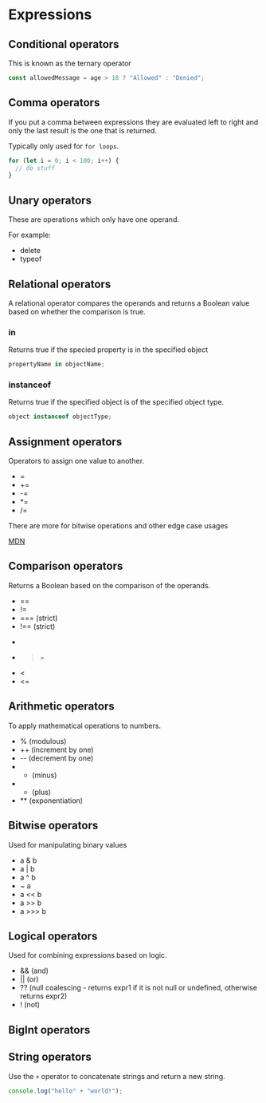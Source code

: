 # Expressions

## Conditional operators

This is known as the ternary operator

```js
const allowedMessage = age > 18 ? "Allowed" : "Denied";
```

## Comma operators

If you put a comma between expressions they are evaluated left to right and only the last result is the one that is returned.

Typically only used for `for loops`.

```js
for (let i = 0; i < 100; i++) {
  // do stuff
}
```

## Unary operators

These are operations which only have one operand.

For example:

- delete
- typeof

## Relational operators

A relational operator compares the operands and returns a Boolean value based on whether the comparison is true.

### in

Returns true if the specied property is in the specified object

```js
propertyName in objectName;
```

### instanceof

Returns true if the specified object is of the specified object type.

```js
object instanceof objectType;
```

## Assignment operators

Operators to assign one value to another.

- =
- +=
- -=
- \*=
- /=

There are more for bitwise operations and other edge case usages

[MDN](https://developer.mozilla.org/en-US/docs/Web/JavaScript/Guide/Expressions_and_operators#assignment_operators)

## Comparison operators

Returns a Boolean based on the comparison of the operands.

- ==
- !=
- === (strict)
- !== (strict)
- >
- > =
- <
- <=

## Arithmetic operators

To apply mathematical operations to numbers.

- % (modulous)
- ++ (increment by one)
- -- (decrement by one)
- - (minus)
- - (plus)
- \*\* (exponentiation)

## Bitwise operators

Used for manipulating binary values

- a & b
- a | b
- a ^ b
- ~ a
- a << b
- a >> b
- a >>> b

## Logical operators

Used for combining expressions based on logic.

- && (and)
- || (or)
- ?? (null coalescing - returns expr1 if it is not null or undefined, otherwise returns expr2)
- ! (not)

## BigInt operators

## String operators

Use the `+` operator to concatenate strings and return a new string.

```js
console.log("hello" + "world!");
```
